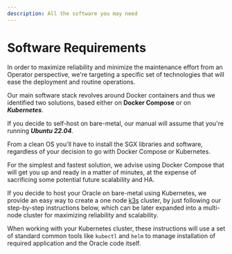 ```yaml
---
description: All the software you may need
---
```


# Software Requirements

In order to maximize reliability and minimize the maintenance effort from an Operator perspective, we're targeting a specific set of technologies that will ease the deployment and routine operations.

Our main software stack revolves around Docker containers and thus we identified two solutions, based either on **Docker Compose** or on _**Kubernetes**_.

If you decide to self-host on bare-metal, our manual will assume that you're running _**Ubuntu 22.04**._

From a clean OS you'll have to install the SGX libraries and software, regardless of your decision to go with Docker Compose or Kubernetes.

For the simplest and fastest solution, we advise using Docker Compose that will get you up and ready in a matter of minutes, at the expense of sacrificing some potential future scalability and HA.

If you decide to host your Oracle on bare-metal using Kubernetes, we provide an easy way to create a one node [k3s](https://k3s.io/) cluster, by just following our step-by-step instructions below, which can be later expanded into a multi-node cluster for maximizing reliability and scalability.

When working with your Kubernetes cluster, these instructions will use a set of standard common tools like `kubectl` and `helm` to manage installation of required application and the Oracle code itself.
